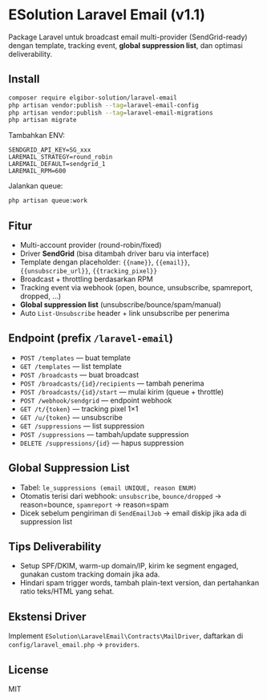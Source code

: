 # ESolution Laravel Email (v1.1)

Package Laravel untuk broadcast email multi-provider (SendGrid-ready) dengan template, tracking event, **global suppression list**, dan optimasi deliverability.

## Install
```bash
composer require elgibor-solution/laravel-email
php artisan vendor:publish --tag=laravel-email-config
php artisan vendor:publish --tag=laravel-email-migrations
php artisan migrate
```
Tambahkan ENV:
```env
SENDGRID_API_KEY=SG_xxx
LAREMAIL_STRATEGY=round_robin
LAREMAIL_DEFAULT=sendgrid_1
LAREMAIL_RPM=600
```
Jalankan queue:
```bash
php artisan queue:work
```

## Fitur
- Multi-account provider (round-robin/fixed)
- Driver **SendGrid** (bisa ditambah driver baru via interface)
- Template dengan placeholder: `{{name}}`, `{{email}}`, `{{unsubscribe_url}}`, `{{tracking_pixel}}`
- Broadcast + throttling berdasarkan RPM
- Tracking event via webhook (open, bounce, unsubscribe, spamreport, dropped, ...)
- **Global suppression list** (unsubscribe/bounce/spam/manual)
- Auto `List-Unsubscribe` header + link unsubscribe per penerima

## Endpoint (prefix `/laravel-email`)
- `POST /templates` — buat template
- `GET /templates` — list template
- `POST /broadcasts` — buat broadcast
- `POST /broadcasts/{id}/recipients` — tambah penerima
- `POST /broadcasts/{id}/start` — mulai kirim (queue + throttle)
- `POST /webhook/sendgrid` — endpoint webhook
- `GET /t/{token}` — tracking pixel 1×1
- `GET /u/{token}` — unsubscribe
- `GET /suppressions` — list suppression
- `POST /suppressions` — tambah/update suppression
- `DELETE /suppressions/{id}` — hapus suppression

## Global Suppression List
- Tabel: `le_suppressions (email UNIQUE, reason ENUM)`
- Otomatis terisi dari webhook: `unsubscribe`, `bounce/dropped` → reason=bounce, `spamreport` → reason=spam
- Dicek sebelum pengiriman di `SendEmailJob` → email diskip jika ada di suppression list

## Tips Deliverability
- Setup SPF/DKIM, warm-up domain/IP, kirim ke segment engaged, gunakan custom tracking domain jika ada.
- Hindari spam trigger words, tambah plain-text version, dan pertahankan ratio teks/HTML yang sehat.

## Ekstensi Driver
Implement `ESolution\LaravelEmail\Contracts\MailDriver`, daftarkan di `config/laravel_email.php` → `providers`.

## License
MIT
